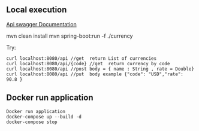 ## Local execution

[Api swagger Documentation ](https://turatov.github.io/CurrencyAPIDocs/ "Visit documentation")

mvn clean install
mvn spring-boot:run -f ./currency

Try:

```
curl localhost:8080/api //get  return List of currencies 
curl localhost:8080/api/{code} //get  return currency by code
curl localhost:8080/api //post body = { name : String , rate = Double}
curl localhost:8080/api //put  body example {"code": "USD","rate": 90.8 }
```

## Docker run application

```
Docker run application
docker-compose up --build -d
docker-compose stop
```
